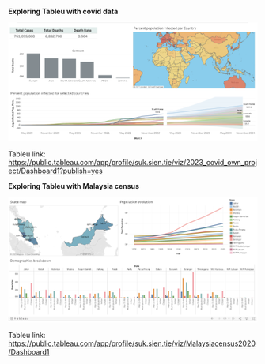 **Exploring Tableu with covid data**

![tableu-screenshot for 1st Project](proj1/tableu-screenshot.png)

Tableu link: https://public.tableau.com/app/profile/suk.sien.tie/viz/2023_covid_own_project/Dashboard1?publish=yes

**Exploring Tableu with Malaysia census**

![tableu-screenshot for 2nd Project](proj2/tableu_screenshot.png)

Tableu link: https://public.tableau.com/app/profile/suk.sien.tie/viz/Malaysiacensus2020/Dashboard1
